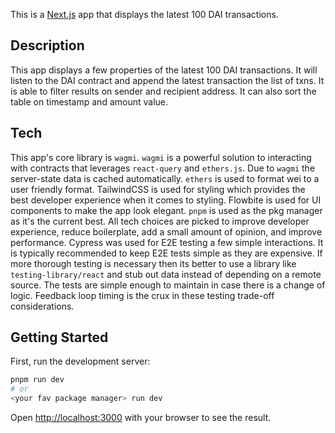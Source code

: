 This is a [Next.js](https://nextjs.org/) app that displays the latest 100 DAI transactions.

## Description

This app displays a few properties of the latest 100 DAI transactions. It will listen to the DAI contract and append the latest transaction the list of txns. It is able to filter results on sender and recipient address. It can also sort the table on timestamp and amount value.

## Tech

This app's core library is `wagmi`. `wagmi` is a powerful solution to interacting with contracts that leverages `react-query` and `ethers.js`. Due to `wagmi` the server-state data is cached automatically. `ethers` is used to format wei to a user friendly format. TailwindCSS is used for styling which provides the best developer experience when it comes to styling. Flowbite is used for UI components to make the app look elegant. `pnpm` is used as the pkg manager as it's the current best. All tech choices are picked to improve developer experience, reduce boilerplate, add a small amount of opinion, and improve performance. Cypress was used for E2E testing a few simple interactions. It is typically recommended to keep E2E tests simple as they are expensive. If more thorough testing is necessary then its better to use a library like `testing-library/react` and stub out data instead of depending on a remote source. The tests are simple enough to maintain in case there is a change of logic. Feedback loop timing is the crux in these testing trade-off considerations.

## Getting Started

First, run the development server:

```bash
pnpm run dev
# or
<your fav package manager> run dev
```

Open [http://localhost:3000](http://localhost:3000) with your browser to see the result.
